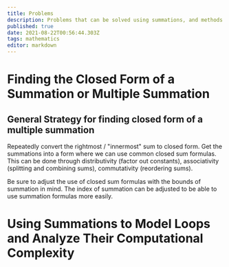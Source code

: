 ```yaml
---
title: Problems
description: Problems that can be solved using summations, and methods and approaches to solving them
published: true
date: 2021-08-22T00:56:44.303Z
tags: mathematics
editor: markdown
---
```


# Finding the Closed Form of a Summation or Multiple Summation
## General Strategy for finding closed form of a multiple summation
Repeatedly convert the rightmost / "innermost" sum to closed form. Get the summations into a form where we can use common closed sum formulas. This can be done through distributivity (factor out constants), associativity (splitting and combining sums), commutativity (reordering sums).

Be sure to adjust the use of closed sum formulas with the bounds of summation in mind. The index of summation can be adjusted to be able to use summation formulas more easily. 
# Using Summations to Model Loops and Analyze Their Computational Complexity